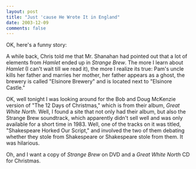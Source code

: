 ```yaml
---
layout: post
title: "Just 'cause He Wrote It in England"
date: 2003-12-09
comments: false
---
```

OK, here's a funny story:




A while back, Chris told me that Mr. Shanahan had pointed out that a lot of
elements from _Hamlet_ ended up in _Strange Brew_. The more I learn about
_Hamlet_ (I can't wait till we read it), the more I realize its true: Pam's
uncle kills her father and marries her mother, her father appears as a ghost,
the brewery is called "Elsinore Brewery" and is located next to "Elsinore
Castle."




OK, well tonight I was looking around for the Bob and Doug McKenzie version of
"The 12 Days of Christmas," which is from their album, _Great White North._
Well, I found a site that not only had their album, but also the Strange Brew
soundtrack, which apparently didn't sell well and was only available for a
short time in 1983\. Well, one of the tracks on it was titled, "Shakespeare
Horked Our Script," and involved the two of them debating whether they stole
from Shakespeare or Shakespeare stole from them. It was hilarious.




Oh, and I want a copy of _Strange Brew_ on DVD and a _Great White North_ CD
for Christmas.
